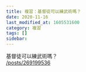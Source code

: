 ```yaml
---
title: 複習：基督徒可以練武術嗎？
date: 2020-11-16
last_modified_at: 1605531600
category: 複習
tags: []
sidebar: 
---
```


<p>基督徒可以練武術嗎？<br/>
<a href="/posts/269199536" target="_blank">/posts/269199536</a></p>
<p> </p>
<p> </p>

